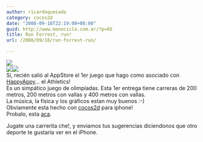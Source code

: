 ```yaml
---
author: ricardoquesada
category: cocos2d
date: "2008-09-18T22:19:00+00:00"
guid: http://www.monociclo.com.ar/?p=65
title: Run Forrest, run!
url: /2008/09/18/run-forrest-run/

---
```

[![](/wp-content/uploads/2008/09/7fc59-img_0001.png?w=300)](/wp-content/uploads/2008/09/7fc59-img_0001.png)  
[![](/wp-content/uploads/2008/09/90b16-img_0001.png?w=300)](/wp-content/uploads/2008/09/90b16-img_0001.png)[![](/wp-content/uploads/2008/09/6fdce-img_0002.png?w=300)](/wp-content/uploads/2008/09/6fdce-img_0002.png)  
Si, recién salió al AppStore el 1er juego que hago como asociado con [HappyAppy](http://www.happyappyinc.com/)... el Athletics!  
Es un simpático juego de olimpíadas. Esta 1er entrega tiene carreras de 200 metros, 200 metros con vallas y 400 metros con vallas.  
La música, la física y los gráficos estan muy buenos :-)  
Obviamente esta hecho con [cocos2d](http://code.google.com/p/cocos2d-iphone) para iphone!  
Probalo, esta [aca](http://www.happyappyinc.com/athletics.php).

Jugate una carrerita che!, y enviamos tus sugerencias diciendonos que otro deporte te gustaría ver en el iPhone.
